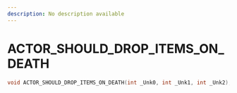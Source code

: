 ```yaml
---
description: No description available 
---
```


# ACTOR_SHOULD_DROP_ITEMS_ON_DEATH

```cpp
void ACTOR_SHOULD_DROP_ITEMS_ON_DEATH(int _Unk0, int _Unk1, int _Unk2);
```